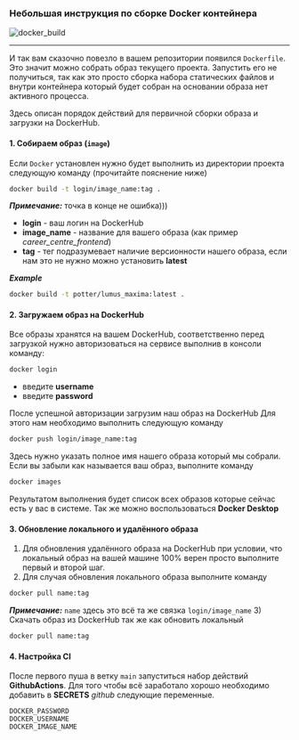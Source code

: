 ### Небольшая инструкция по сборке Docker контейнера
![docker_build](https://github.com/Ailushka/CareerCentre_draft/actions/workflows/docker_build.yml/badge.svg)
____________________________________
И так вам сказочно повезло в вашем репозитории появился `Dockerfile`.  
Это значит можно собрать образ текущего проекта.
Запустить его не получиться, так как это просто сборка набора статических файлов и внутри контейнера который будет собран на основании образа нет активного процесса.

Здесь описан порядок действий для первичной сборки образа и загрузки на DockerHub.

#### 1. Cобираем образ (`image`)
Если ```Docker``` установлен нужно будет выполнить из директории проекта следующую команду (прочитайте пояснение ниже)
```bash
docker build -t login/image_name:tag .
```
***Примечание:*** точка в конце не ошибка)))
- **login** - ваш логин на DockerHub
- **image_name** - название для вашего образа (как пример *career_centre_frontend*)
- **tag** - тег подразумевает наличие версионности нашего образа, если нам это не нужно можно установить **latest**

***Example***
```bash
docker build -t potter/lumus_maxima:latest .
```

#### 2. Загружаем образ на DockerHub
Все образы хранятся на вашем DockerHub, соответственно перед загрузкой нужно авторизоваться на 
сервисе выполнив в консоли команду:
```bash
docker login
```
- введите **username**
- введите **password**

После успешной авторизации загрузим наш образ на DockerHub
Для этого нам необходимо выполнить следующую команду
```bash
docker push login/image_name:tag
```
Здесь нужно указать полное имя нашего образа который мы собрали.
Если вы забыли как называется ваш образ, выполните команду 
```bash
docker images
```
Результатом выполнения будет список всех образов которые сейчас есть у вас в системе.
Так же можно воспользоваться **Docker Desktop**

#### 3. Обновление локального и удалённого образа
1) Для обновления удалённого образа на DockerHub при условии, что локальный образ на вашей машине 100% верен просто выполните первый и второй шаг.
2) Для случая обновления локального образа выполните команду
```bash
docker pull name:tag
```
***Примечание:*** `name` здесь это всё та же связка `login/image_name`
3) Скачать образ из DockerHub так же как обновить локальный
```bash
docker pull name:tag
```

#### 4. Настройка CI
После первого пуша в ветку `main` запуститься набор действий **GithubActions**. 
Для того чтобы всё заработало хорошо необходимо добавить в **SECRETS** *github* следующие переменные.
```shell
DOCKER_PASSWORD
DOCKER_USERNAME
DOCKER_IMAGE_NAME
```
